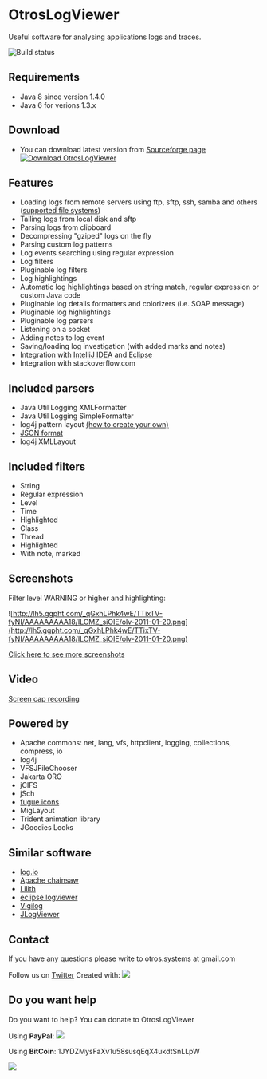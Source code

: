 # OtrosLogViewer
Useful software for analysing applications logs and traces.

![Build status](https://api.travis-ci.org/otros-systems/otroslogviewer.svg?branch=master)

## Requirements
  * Java 8 since version 1.4.0
  * Java 6 for verions 1.3.x

## Download 
  * You can download latest version from [Sourceforge page](https://sourceforge.net/projects/otroslogviewer/files/latest/download?source=directory) [![Download OtrosLogViewer](https://img.shields.io/sourceforge/dm/otroslogviewer.svg)](https://sourceforge.net/projects/otroslogviewer/files/latest/download)

## Features
  * Loading logs from remote servers using ftp, sftp, ssh, samba and others ([supported file systems](http://commons.apache.org/vfs/filesystems.html))
  * Tailing logs from local disk and sftp
  * Parsing logs from clipboard
  * Decompressing "gziped" logs on the fly
  * Parsing custom log patterns
  * Log events searching using regular expression
  * Log filters
  * Pluginable log filters
  * Log highlightings
  * Automatic log highlightings based on string match, regular expression or custom Java code
  * Pluginable log details formatters and colorizers (i.e. SOAP message)
  * Pluginable log highlightings
  * Pluginable log parsers
  * Listening on a socket
  * Adding notes to log event
  * Saving/loading log investigation (with added marks and notes)
  * Integration with [IntelliJ IDEA](https://github.com/otros-systems/otroslogviewer/wiki/JumpToCode) and [Eclipse](https://github.com/otros-systems/otroslogviewer/wiki/JumpToCode)
  * Integration with stackoverflow.com


## Included parsers
  * Java Util Logging XMLFormatter
  * Java Util Logging SimpleFormatter
  * log4j pattern layout [(how to create your own)](https://github.com/otros-systems/otroslogviewer/wiki/Log4jPatternLayout)
  * [JSON format](https://github.com/otros-systems/otroslogviewer/wiki/Parsing-logs-in-JSON-format)
  * log4j XMLLayout

## Included filters
  * String
  * Regular expression
  * Level
  * Time
  * Highlighted
  * Class
  * Thread
  * Highlighted
  * With note, marked


## Screenshots

Filter level WARNING or higher and highlighting:

![http://lh5.ggpht.com/_qGxhLPhk4wE/TTixTV-fyNI/AAAAAAAAA18/ILCMZ_siOIE/olv-2011-01-20.png](http://lh5.ggpht.com/_qGxhLPhk4wE/TTixTV-fyNI/AAAAAAAAA18/ILCMZ_siOIE/olv-2011-01-20.png)

[Click here to see more screenshots](https://github.com/otros-systems/otroslogviewer/wiki/Screenshots)

## Video
[Screen cap recording ](https://github.com/otros-systems/otroslogviewer/wiki/Wideo)

## Powered by
  * Apache commons: net, lang, vfs, httpclient, logging, collections, compress, io
  * log4j
  * VFSJFileChooser
  * Jakarta ORO
  * jCIFS
  * jSch
  * [fugue icons](http://code.google.com/p/fugue-icons-src/)
  * MigLayout
  * Trident animation library
  * JGoodies Looks

## Similar software
  * [log.io](http://logio.org/)
  * [Apache chainsaw](http://logging.apache.org/chainsaw/index.html)
  * [Lilith](http://lilith.huxhorn.de/)
  * [eclipse logviewer](http://code.google.com/a/eclipselabs.org/p/logviewer/)
  * [Vigilog](http://vigilog.sourceforge.net/index.html)
  * [JLogViewer](http://sourceforge.net/projects/jlogviewer/)

## Contact
If you have any questions please write to otros.systems at gmail.com

Follow us on [Twitter](https://twitter.com/OtrosSystems)
Created with: [![](http://www.jetbrains.com/idea/opensource/img/all/banners/idea125x37_white.gif)](http://www.jetbrains.com/idea/)


## Do you want help
Do you want to help? You can donate to OtrosLogViewer

Using **PayPal**:
[![](https://www.paypalobjects.com/webstatic/mktg/logo-center/PP_Acceptance_Marks_for_LogoCenter_76x48.png)](https://www.paypal.com/cgi-bin/webscr?cmd=_donations&business=GJUQP3X5FMUQU&lc=US&item_name=OtrosLogViewer%20%2d%20donate&currency_code=USD&bn=PP%2dDonationsBF%3abtn_donateCC_LG%2egif%3aNonHosted)

Using **BitCoin**: 1JYDZMysFaXv1u58susqEqX4ukdtSnLLpW

[![](http://petition.stopsoftwarepatents.eu/banner/171006582880/ssp-362-60.gif)](http://petition.stopsoftwarepatents.eu/171006582880/)


